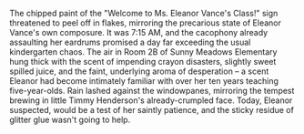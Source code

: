 The chipped paint of the "Welcome to Ms. Eleanor Vance's Class!" sign threatened to peel off in flakes, mirroring the precarious state of Eleanor Vance's own composure.  It was 7:15 AM, and the cacophony already assaulting her eardrums promised a day far exceeding the usual kindergarten chaos.  The air in Room 2B of Sunny Meadows Elementary hung thick with the scent of impending crayon disasters, slightly sweet spilled juice, and the faint, underlying aroma of desperation – a scent Eleanor had become intimately familiar with over her ten years teaching five-year-olds.  Rain lashed against the windowpanes, mirroring the tempest brewing in little Timmy Henderson's already-crumpled face.  Today, Eleanor suspected, would be a test of her saintly patience, and the sticky residue of glitter glue wasn't going to help.
